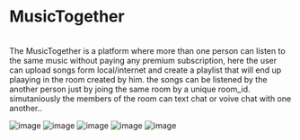 # MusicTogether
<br>
The MusicTogether is a platform where more than one person can listen to the same music without paying any premium subscription, here the user can upload songs form local/internet and create a playlist that will end up plaaying in the room created by him. the songs can be listened by the another person just by joing the same room by a unique room_id. simutaniously the members of the room can text chat or voive chat with one another..

![image](https://github.com/user-attachments/assets/df884937-a8d3-404f-ad38-a2ef186bc348)
![image](https://github.com/user-attachments/assets/551bc371-f8b2-4144-8dfb-8df2ffa00f8a)
![image](https://github.com/user-attachments/assets/bd0d9edd-e09a-4299-98f5-da1e7f10a6ae)
![image](https://github.com/user-attachments/assets/4caed99d-7ed8-48ab-8ac1-b86f6a056384)
![image](https://github.com/user-attachments/assets/dd3c756f-7d1a-4224-af27-5bf9d228e5c1)


